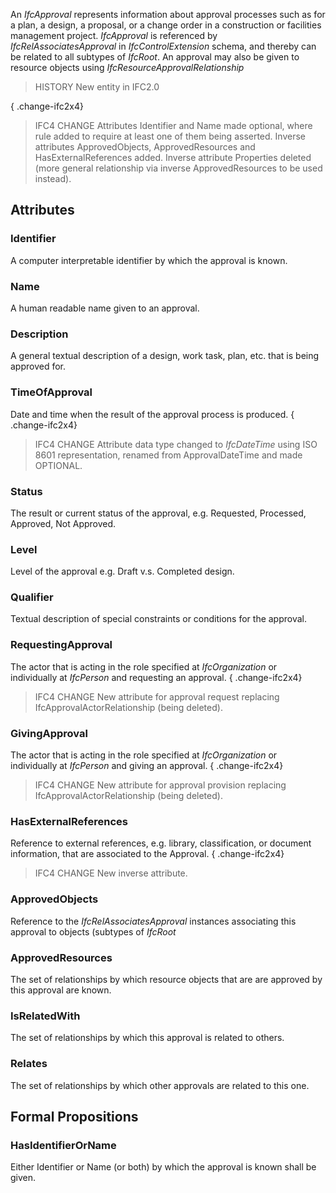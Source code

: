 An _IfcApproval_ represents information about approval processes such as for a plan, a design, a proposal, or a change order in a construction or facilities management project. _IfcApproval_ is referenced by _IfcRelAssociatesApproval_ in _IfcControlExtension_ schema, and thereby can be related to all subtypes of _IfcRoot_. An approval may also be given to resource objects using _IfcResourceApprovalRelationship_

<!-- end of short definition -->


> HISTORY New entity in IFC2.0

{ .change-ifc2x4}
> IFC4 CHANGE Attributes Identifier and Name made optional, where rule added to require at least one of them being asserted. Inverse attributes ApprovedObjects, ApprovedResources and HasExternalReferences added. Inverse attribute Properties deleted (more general relationship via inverse ApprovedResources to be used instead).

## Attributes

### Identifier
A computer interpretable identifier by which the approval is known.

### Name
A human readable name given to an approval.

### Description
A general textual description of a design, work task, plan, etc. that is being approved for.

### TimeOfApproval
Date and time when the result of the approval process is produced.
{ .change-ifc2x4}
> IFC4 CHANGE Attribute data type changed to _IfcDateTime_ using ISO 8601 representation, renamed from ApprovalDateTime and made OPTIONAL.

### Status
The result or current status of the approval, e.g. Requested, Processed, Approved, Not Approved.

### Level
Level of the approval e.g. Draft v.s. Completed design.

### Qualifier
Textual description of special constraints or conditions for the approval.

### RequestingApproval
The actor that is acting in the role specified at _IfcOrganization_ or individually at _IfcPerson_ and requesting an approval.
{ .change-ifc2x4}
> IFC4 CHANGE New attribute for approval request replacing IfcApprovalActorRelationship (being deleted).

### GivingApproval
The actor that is acting in the role specified at _IfcOrganization_ or individually at _IfcPerson_ and giving an approval.
{ .change-ifc2x4}
> IFC4 CHANGE New attribute for approval provision replacing IfcApprovalActorRelationship (being deleted).

### HasExternalReferences
Reference to external references, e.g. library, classification, or document information, that are associated to the Approval.
{ .change-ifc2x4}
> IFC4 CHANGE New inverse attribute.

### ApprovedObjects
Reference to the _IfcRelAssociatesApproval_ instances associating this approval to objects (subtypes of _IfcRoot_

### ApprovedResources
The set of relationships by which resource objects that are are approved by this approval are known.

### IsRelatedWith
The set of relationships by which this approval is related to others.

### Relates
The set of relationships by which other approvals are related to this one.

## Formal Propositions

### HasIdentifierOrName
Either Identifier or Name (or both) by which the approval is known shall be given.
